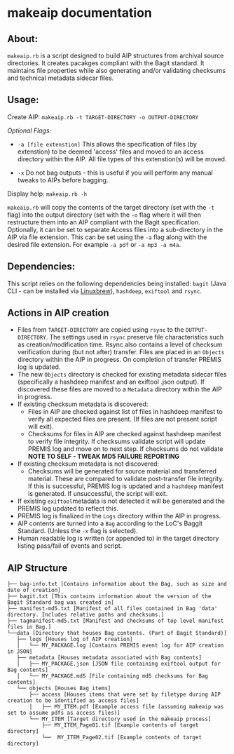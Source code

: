 # makeaip documentation

## About:

`makeaip.rb` is a script designed to build AIP structures from archival source directories. It creates pacakges compliant with the Bagit standard. It maintains file properties while also generating and/or validating checksums and technical metadata sidecar files.

## Usage:
Create AIP: `makeaip.rb -t TARGET-DIRECTORY -o OUTPUT-DIRECTORY`

_Optional Flags:_ 

* `-a [file extenstion]` This allows the specification of files (by extenstion) to be deemed 'access' files and moved to an access directory within the AIP. All file types of this extenstion(s) will be moved.

* `-x` Do not bag outputs - this is useful if you will perform any manual tweaks to AIPs before bagging.

Display help: `makeaip.rb -h`

`makeaip.rb` will copy the contents of the target directory (set with the `-t` flag) into the output directory (set with the `-o` flag where it will then restructure them into an AIP compliant with the Bagit specification. Optionally, it can be set to separate Access files into a sub-directory in the AIP via file extension. This can be set using the `-a` flag along with the desired file extension. For example `-a pdf` or `-a mp3 -a m4a`.

## Dependencies:
This script relies on the following dependencies being installed: `bagit` (Java CLI - can be installed via [Linuxbrew](http://linuxbrew.sh/)), `hashdeep`, `exiftool` and `rsync`.

## Actions in AIP creation

* Files from `TARGET-DIRECTORY` are copied using `rsync` to the `OUTPUT-DIRECTORY`. The settings used in `rsync` preserve file characteristics such as creation/modification time. Rsync also contains a level of checksum verification during (but not after) transfer. Files are placed in an `Objects` directory within the AIP in progress. On completion of transfer PREMIS log is updated.
* The new `Objects` directory is checked for existing metadata sidecar files (specifically a hashdeep manifest and an exiftool .json output). If discovered these files are moved to a `Metadata` directory within the AIP in progress.
* If existing checksum metadata is discovered:
  - Files in AIP are checked against list of files in hashdeep manifest to verify all expected files are present. (If files are not present script will exit).
  - Checksums for files in AIP are checked against hashdeep manifest to verify file integrity. If checksums validate script will update PREMIS log and move on to next step. If checksums do not validate __NOTE TO SELF - TWEAK MD5 FAILURE REPORTING__
 * If existing checksum metadata is not discovered:
   - Checksums will be generated for source material and transferred material. These are compared to validate post-transfer file integrity. If this is successful, PREMIS log is updated and a `hashdeep` manifest is generated. If unsuccessful, the script will exit.
 * If existing `exiftool`metadata is not detected it will be generated and the PREMIS log updated to reflect this.
 * PREMIS log is finalized in the `Logs` directory within the AIP in progress.
 * AIP contents are turned into a `Bag` according to the LoC's Baggit Standard. (Unless the `-x` flag is selected).
 * Human readable log is written (or appended to) in the target directory listing pass/fail of events and script.

## AIP Structure

<pre><code>├── bag-info.txt [Contains information about the Bag, such as size and date of creation]
├── bagit.txt [This contains information about the version of the Bagit Standard bag was created in] 
├── manifest-md5.txt [Manifest of all files contained in Bag 'data' directory. Includes relative paths and checksums.]
├── tagmanifest-md5.txt [Manifest and checksums of top level manifest files in Bag.]
└──data [Directory that houses Bag contents. (Part of Bagit Standard)]
   ├── logs [Houses log of AIP creation]
   │   └── MY_PACKAGE.log [Contains PREMIS event log for AIP creation in JSON]
   ├── metadata [Houses metadata associated with Bag contents]
   │   ├── MY_PACKAGE.json [JSON file containing exiftool output for Bag contents]
   │   └── MY_PACKAGE.md5 [File containing md5 checksums for Bag contents]
   └── objects [Houses Bag items]
       ├── access [Houses items that were set by filetype during AIP creation to be identified as access files]
       │   ├── MY_ITEM.pdf [Example access file (assuming makeaip was set to assume pdfs as access files)]
       └── MY_ITEM [Target directory used in the makeaip process]
           ├── MY_ITEM_Page01.tif [Example contents of target directory]
           └──  MY_ITEM_Page02.tif [Example contents of target directory]</pre></code>
